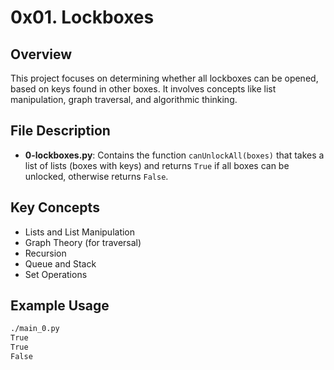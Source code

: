 # 0x01. Lockboxes

## Overview
This project focuses on determining whether all lockboxes can be opened, based on keys found in other boxes. It involves concepts like list manipulation, graph traversal, and algorithmic thinking.

## File Description

- **0-lockboxes.py**: Contains the function `canUnlockAll(boxes)` that takes a list of lists (boxes with keys) and returns `True` if all boxes can be unlocked, otherwise returns `False`.

## Key Concepts
- Lists and List Manipulation
- Graph Theory (for traversal)
- Recursion
- Queue and Stack
- Set Operations

## Example Usage
```bash
./main_0.py
True
True
False

